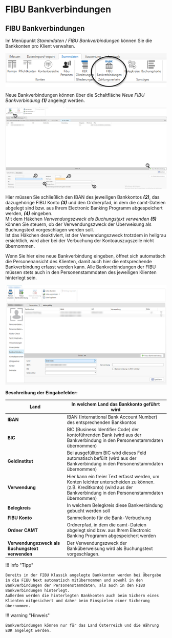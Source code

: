# FIBU Bankverbindungen

## FIBU Bankverbindungen


Im Menüpunkt *Stammdaten / FIBU Bankverbindungen* können Sie die Bankkonten pro Klient verwalten.


![Image](<img/NeuesElement118.png>)

Neue Bankverbindungen können über die Schaltfläche *Neue FIBU Bankverbindung* ***(1)*** angelegt werden.


![Image](<img/NeuesElement117.png>)

Hier müssen Sie schließlich den IBAN des jeweiligen Bankkontos ***(2)***, das dazugehörige FIBU Konto ***(3)*** und den Ordnerpfad, in dem die camt-Dateien abgelegt sind bzw. aus Ihrem Electronic Banking Programm abgespeichert werden, ***(4)*** eingeben.\
Mit dem Häkchen *Verwendungszweck als Buchungstext verwenden* ***(5)*** können Sie steuern, ob der Verwendungszweck der Überweisung als Buchungstext vorgeschlagen werden soll.\
Ist das Häkchen deaktiviert, ist der Verwendungszweck trotzdem in hellgrau ersichtlich, wird aber bei der Verbuchung der Kontoauszugszeile nicht übernommen.

Wenn Sie hier eine neue Bankverbindung eingeben, öffnet sich automatisch die Personenansicht des Klienten, damit auch hier die entsprechende Bankverbindung erfasst werden kann. Alle Bankverbindungen der FIBU müssen stets auch in den Personenstammdaten des jeweiligen Klienten hinterlegt sein.



![Image](<img/NeuesElement116.png>)


**Beschreibung** **der** **Eingabefelder:**


| **Land**                                                | In welchem Land das Bankkonto geführt wird                                                                                                                                  |
| ------------------------------------------------------- | --------------------------------------------------------------------------------------------------------------------------------------------------------------------------- |
| **IBAN**                                                | IBAN (International Bank Account Number) des entsprechenden Bankkontos                                                                                                      |
| **BIC**                                                 | BIC (Business Identifier Code) der kontoführenden Bank (wird aus der Bankverbindung in den Personenstammdaten übernommen)                                                   |
| **Geldinstitut**                                        | Bei ausgefülltem BIC wird dieses Feld automatisch befüllt (wird aus der Bankverbindung in den Personenstammdaten übernommen)                                                |
| **Verwendung**                                          | Hier kann ein freier Text erfasst werden, um Konten leichter unterscheiden zu können. (z.B. Kreditkonto) (wird aus der Bankverbindung in den Personenstammdaten übernommen) |
| **Belegkreis**                                          | In welchem Belegkreis diese Bankverbindung gebucht werden soll                                                                                                              |
| **FIBU** **Konto**                                      | Sammelkonto für die Bank-Verbuchung                                                                                                                                         |
| **Ordner** **CAMT**                                     | Ordnerpfad, in dem die camt-Dateien abgelegt sind bzw. aus Ihrem Electronic Banking Programm abgespeichert werden                                                           |
| **Verwendungszweck** **als Buchungstext** **verwenden** | Der Verwendungszweck der Banküberweisung wird als Buchungstext vorgeschlagen.                                                                                               |




!!! info "Tipp"

    Bereits in der FIBU Klassik angelegte Bankkonten werden bei Übergabe in die FIBU Next automatisch mitübernommen und sowohl in den Bankverbindungen der Personenstammdaten, als auch in den FIBU Bankverbindungen hinterlegt.  
    Außerdem werden die hinterlegten Bankkonten auch beim Sichern eines Klienten mitgesichert und daher beim Einspielen einer Sicherung übernommen.


!!! warning "Hinweis"

    Bankverbindungen können nur für das Land Österreich und die Währung EUR angelegt werden.
